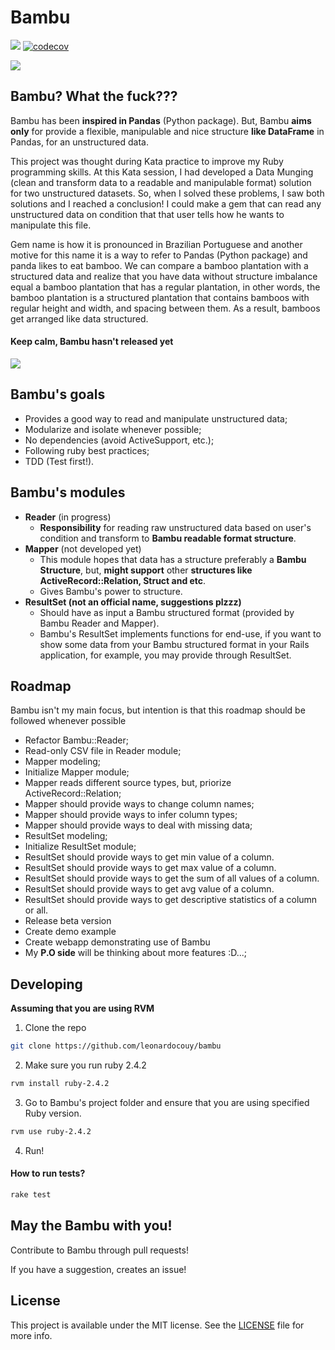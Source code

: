 Bambu
===========

![](https://travis-ci.com/leonardocouy/bambu.svg?token=bxrKZyktZHisKxWszFGt&branch=master)
[![codecov](https://codecov.io/gh/leonardocouy/bambu/branch/master/graph/badge.svg?token=NDnmdZomct)](https://codecov.io/gh/leonardocouy/bambu) 

![](https://giphy.com/embed/LE5bApm6m0HrG) 

## Bambu? What the fuck???

Bambu has been **inspired in Pandas** (Python package). But, Bambu **aims only** for provide a flexible, manipulable and nice structure **like DataFrame** in Pandas, for an unstructured data.

This project was thought during Kata practice to improve my Ruby programming skills. At this Kata session, I had developed a Data Munging (clean and transform data to a readable and manipulable format) solution for two unstructured datasets. So, when I solved these problems, I saw both solutions and I reached a conclusion! I could make a gem that can read any unstructured data on condition that that user tells how he wants to manipulate this file.

Gem name is how it is pronounced in Brazilian Portuguese and another motive for this name it is a way to refer to Pandas (Python package) and panda likes to eat bamboo. We can compare a bamboo plantation with a structured data and realize that you have data without structure imbalance equal a bamboo plantation that has a regular plantation, in other words, the bamboo plantation is a structured plantation that contains bamboos with regular height and width, and spacing between them. As a result, bamboos get arranged like data structured.

#### Keep calm, Bambu hasn't released yet

![](http://media.giphy.com/media/LE5bApm6m0HrG/200.gif)

## Bambu's goals

- Provides a good way to read and manipulate unstructured data;
- Modularize and isolate whenever possible;
- No dependencies (avoid ActiveSupport, etc.);
- Following ruby best practices;
- TDD (Test first!).

## Bambu's modules

- **Reader** (in progress)
  - **Responsibility** for reading raw unstructured data based on user's condition and transform to **Bambu readable format structure**.
- **Mapper** (not developed yet)
  - This module hopes that data has a structure preferably a **Bambu Structure**, but, **might support** other **structures like ActiveRecord::Relation, Struct and etc**.
  - Gives Bambu's power to structure.
- **ResultSet (not an official name, suggestions plzzz)**
  - Should have as input a Bambu structured format (provided by Bambu Reader and Mapper).
  - Bambu's ResultSet implements functions for end-use, if you want to show some data from your Bambu structured format in your Rails application, for example, you may provide through ResultSet.

## Roadmap

Bambu isn't my main focus, but intention is that this roadmap should be followed whenever possible

- Refactor Bambu::Reader;
- Read-only CSV file in Reader module;
- Mapper modeling;
- Initialize Mapper module;
- Mapper reads different source types, but, priorize ActiveRecord::Relation;
- Mapper should provide ways to change column names;
- Mapper should provide ways to infer column types;
- Mapper should provide ways to deal with missing data;
- ResultSet modeling;
- Initialize ResultSet module;
- ResultSet should provide ways to get min value of a column.
- ResultSet should provide ways to get max value of a column.
- ResultSet should provide ways to get the sum of all values of a column.
- ResultSet should provide ways to get avg value of a column.
- ResultSet should provide ways to get descriptive statistics of a column or all.
- Release beta version
- Create demo example
- Create webapp demonstrating use of Bambu
- My **P.O side** will be thinking about more features :D...;

## Developing

**Assuming that you are using RVM**

1. Clone the repo

```bash
git clone https://github.com/leonardocouy/bambu
```

2. Make sure you run ruby 2.4.2

```bash
rvm install ruby-2.4.2
```

3. Go to Bambu's project folder and ensure that you are using specified Ruby version.

```bash
rvm use ruby-2.4.2
```

4. Run!

#### How to run tests?

```bash
rake test
```

## May the Bambu with you!

Contribute to Bambu through pull requests! 

If you have a suggestion, creates an issue!

## License

This project is available under the MIT license. See the [LICENSE](LICENSE) file for more info.

